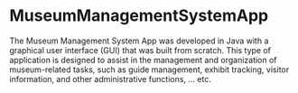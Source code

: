 # MuseumManagementSystemApp
The Museum Management System App was developed in Java with a graphical user interface (GUI) that was built from scratch. This type of application is designed to assist in the management and organization of museum-related tasks, such as guide management, exhibit tracking, visitor information, and other administrative functions, ... etc.
